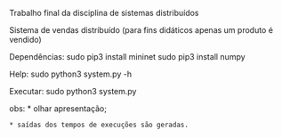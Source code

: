 Trabalho final da disciplina de sistemas distribuídos

Sistema de vendas distribuído (para fins didáticos apenas um produto é vendido)

Dependências:
sudo pip3 install mininet
sudo pip3 install numpy

Help:
sudo python3 system.py -h

Executar:
sudo python3 system.py

obs: 
	* olhar apresentação;

	* saídas dos tempos de execuções são geradas.
	



